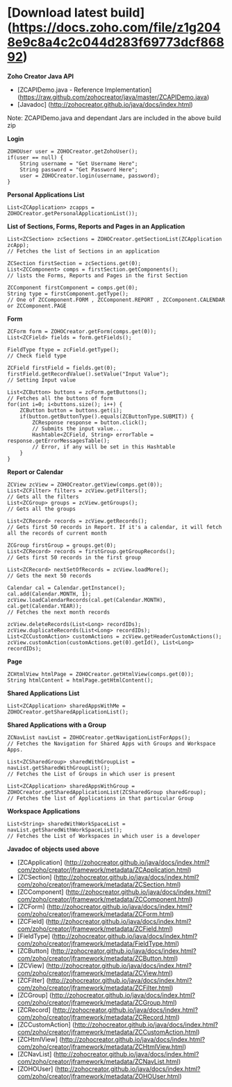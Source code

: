 **[Download latest build] (https://docs.zoho.com/file/z1g2048e9c8a4c2c044d283f69773dcf86892)**
====


**Zoho Creator Java API**

* [ZCAPIDemo.java - Reference Implementation] (https://raw.github.com/zohocreator/java/master/ZCAPIDemo.java)
* [Javadoc] (http://zohocreator.github.io/java/docs/index.html)


Note: ZCAPIDemo.java and dependant Jars are included in the above build zip


**Login**

	ZOHOUser user = ZOHOCreator.getZohoUser();
	if(user == null) {
		String username = "Get Username Here";
		String password = "Get Password Here";
		user = ZOHOCreator.login(username, password);
	}
		

**Personal Applications List**

	List<ZCApplication> zcapps = ZOHOCreator.getPersonalApplicationList()); 


**List of Sections, Forms, Reports and Pages in an Application**

	List<ZCSection> zcSections = ZOHOCreator.getSectionList(ZCApplication zcApp);
	// Fetches the list of Sections in an application
	
	ZCSection firstSection = zcSections.get(0);
	List<ZCComponent> comps = firstSection.getComponents();
	// lists the Forms, Reports and Pages in the first Section
	
	ZCComponent firstComponent = comps.get(0);
	String type = firstComponent.getType();	
	// One of ZCComponent.FORM , ZCComponent.REPORT , ZCComponent.CALENDAR or ZCComponent.PAGE



**Form**

	ZCForm form = ZOHOCreator.getForm(comps.get(0));
	List<ZCField> fields = form.getFields();

	FieldType ftype = zcField.getType();
	// Check field type

	ZCField firstField = fields.get(0);
	firstField.getRecordValue().setValue("Input Value");
	// Setting Input value
	
	List<ZCButton> buttons = zcForm.getButtons();
	// Fetches all the buttons of form
	for(int i=0; i<buttons.size(); i++) {
		ZCButton button = buttons.get(i);
		if(button.getButtonType().equals(ZCButtonType.SUBMIT)) {
			ZCResponse response = button.click();
			// Submits the input value...
			Hashtable<ZCField, String> errorTable = response.getErrorMessagesTable();
			// Error, if any will be set in this Hashtable
		}
	}


**Report or Calendar**

	ZCView zcView = ZOHOCreator.getView(comps.get(0));
	List<ZCFilter> filters = zcView.getFilters();
	// Gets all the filters 
	List<ZCGroup> groups = zcView.getGroups();
	// Gets all the groups
	
	List<ZCRecord> records = zcView.getRecords();
	// Gets first 50 records in Report. If it's a calendar, it will fetch all the records of current month

	ZCGroup firstGroup = groups.get(0);
	List<ZCRecord> records = firstGroup.getGroupRecords();
	// Gets first 50 records in the first group
	
	List<ZCRecord> nextSetOfRecords = zcView.loadMore();				
	// Gets the next 50 records

	Calendar cal = Calendar.getInstance();
	cal.add(Calendar.MONTH, 1);
	zcView.loadCalendarRecords(cal.get(Calendar.MONTH), cal.get(Calendar.YEAR));				
	// Fetches the next month records

	zcView.deleteRecords(List<Long> recordIDs);
	zcView.duplicateRecords(List<Long> recordIDs);
	List<ZCCustomAction> customActions = zcView.getHeaderCustomActions();
	zcView.customAction(customActions.get(0).getId(), List<Long> recordIDs);




**Page**

	ZCHtmlView htmlPage = ZOHOCreator.getHtmlView(comps.get(0));
	String htmlContent = htmlPage.getHtmlContent();

**Shared Applications List**

	List<ZCApplication> sharedAppsWithMe = ZOHOCreator.getSharedApplicationList(); 



**Shared Applications with a Group**

	ZCNavList navList = ZOHOCreator.getNavigationListForApps(); 
	// Fetches the Navigation for Shared Apps with Groups and Workspace Apps.
	
	List<ZCSharedGroup> sharedWithGroupList = navList.getSharedWithGroupList(); 
	// Fetches the List of Groups in which user is present
	
	List<ZCApplication> sharedAppsWithGroup = ZOHOCreator.getSharedApplicationList(ZCSharedGroup sharedGroup); 
	// Fetches the list of Applications in that particular Group

**Workspace Applications**

	List<String> sharedWithWorkSpaceList = navList.getSharedWithWorkSpaceList(); 
	// Fetches the List of Workspaces in which user is a developer


**Javadoc of objects used above**

* [ZCApplication] (http://zohocreator.github.io/java/docs/index.html?com/zoho/creator/jframework/metadata/ZCApplication.html) 
* [ZCSection] (http://zohocreator.github.io/java/docs/index.html?com/zoho/creator/jframework/metadata/ZCSection.html) 
* [ZCComponent] (http://zohocreator.github.io/java/docs/index.html?com/zoho/creator/jframework/metadata/ZCComponent.html) 
* [ZCForm] (http://zohocreator.github.io/java/docs/index.html?com/zoho/creator/jframework/metadata/ZCForm.html) 
* [ZCField] (http://zohocreator.github.io/java/docs/index.html?com/zoho/creator/jframework/metadata/ZCField.html) 
* [FieldType] (http://zohocreator.github.io/java/docs/index.html?com/zoho/creator/jframework/metadata/FieldType.html) 
* [ZCButton] (http://zohocreator.github.io/java/docs/index.html?com/zoho/creator/jframework/metadata/ZCButton.html) 
* [ZCView] (http://zohocreator.github.io/java/docs/index.html?com/zoho/creator/jframework/metadata/ZCView.html) 
* [ZCFilter] (http://zohocreator.github.io/java/docs/index.html?com/zoho/creator/jframework/metadata/ZCFilter.html) 
* [ZCGroup] (http://zohocreator.github.io/java/docs/index.html?com/zoho/creator/jframework/metadata/ZCGroup.html) 
* [ZCRecord] (http://zohocreator.github.io/java/docs/index.html?com/zoho/creator/jframework/metadata/ZCRecord.html) 
* [ZCCustomAction] (http://zohocreator.github.io/java/docs/index.html?com/zoho/creator/jframework/metadata/ZCCustomAction.html) 
* [ZCHtmlView] (http://zohocreator.github.io/java/docs/index.html?com/zoho/creator/jframework/metadata/ZCHtmlView.html) 
* [ZCNavList] (http://zohocreator.github.io/java/docs/index.html?com/zoho/creator/jframework/metadata/ZCNavList.html) 
* [ZOHOUser] (http://zohocreator.github.io/java/docs/index.html?com/zoho/creator/jframework/metadata/ZOHOUser.html) 
		
